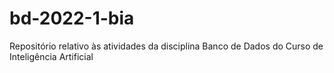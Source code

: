 # bd-2022-1-bia

Repositório relativo às atividades da disciplina Banco de Dados do Curso de Inteligência Artificial